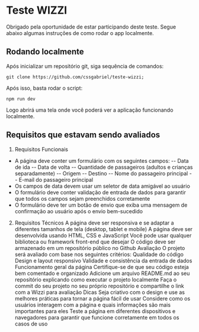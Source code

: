 # Teste WIZZI

Obrigado pela oportunidade de estar participando deste teste. Segue abaixo algumas instruções de como rodar o app localmente.

## Rodando localmente

Após inicializar um repositório git, siga sequência de comandos:

```
git clone https://github.com/cssgabriel/teste-wizzi;
```

Após isso, basta rodar o script:

```
npm run dev
```

Logo abrirá uma tela onde você poderá ver a aplicação funcionando localmente.

## Requisitos que estavam sendo avaliados

1. Requisitos Funcionais

- A página deve conter um formulário com os seguintes campos:
  -- Data de ida
  -- Data de volta
  -- Quantidade de passageiros (adultos e crianças separadamente)
  -- Origem
  -- Destino
  -- Nome do passageiro principal
  -- E-mail do passageiro principal
- Os campos de data devem usar um seletor de data amigável ao usuário
- O formulário deve conter validação de entrada de dados para garantir que todos os campos sejam preenchidos corretamente
- O formulário deve ter um botão de envio que exiba uma mensagem de confirmação ao usuário após o envio bem-sucedido

2. Requisitos Técnicos
   A página deve ser responsiva e se adaptar a diferentes tamanhos de tela (desktop, tablet e mobile)
   A página deve ser desenvolvida usando HTML, CSS e JavaScript
   Você pode usar qualquer biblioteca ou framework front-end que desejar
   O código deve ser armazenado em um repositório público no Github
   Avaliação
   O projeto será avaliado com base nos seguintes critérios:
   Qualidade do código
   Design e layout responsivo
   Validade e consistência da entrada de dados
   Funcionamento geral da página
   Certifique-se de que seu código esteja bem comentado e organizado
   Adicione um arquivo README.md ao seu repositório explicando como executar o projeto localmente
   Faça o commit do seu projeto no seu próprio repositório e compartilhe o link com a Wizzi para avaliação
   Dicas
   Seja criativo com o design e use as melhores práticas para tornar a página fácil de usar
   Considere como os usuários interagem com a página e quais informações são mais importantes para eles
   Teste a página em diferentes dispositivos e navegadores para garantir que funcione corretamente em todos os casos de uso
